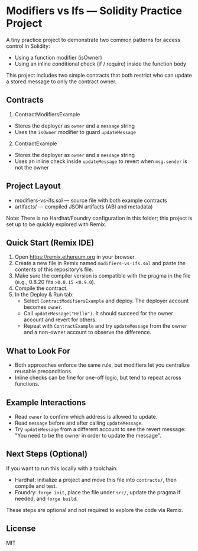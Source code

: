 # Modifiers vs Ifs — Solidity Practice Project

A tiny practice project to demonstrate two common patterns for access control in Solidity:

- Using a function modifier (isOwner)
- Using an inline conditional check (if / require) inside the function body

This project includes two simple contracts that both restrict who can update a stored message to only the contract owner.

## Contracts

1. ContractModifiersExample

- Stores the deployer as `owner` and a `message` string
- Uses the `isOwner` modifier to guard `updateMessage`

2. ContractExample

- Stores the deployer as `owner` and a `message` string
- Uses an inline check inside `updateMessage` to revert when `msg.sender` is not the owner

## Project Layout

- modifiers-vs-ifs.sol — source file with both example contracts
- artifacts/ — compiled JSON artifacts (ABI and metadata)

Note: There is no Hardhat/Foundry configuration in this folder; this project is set up to be quickly explored with Remix.

## Quick Start (Remix IDE)

1. Open https://remix.ethereum.org in your browser.
2. Create a new file in Remix named `modifiers-vs-ifs.sol` and paste the contents of this repository’s file.
3. Make sure the compiler version is compatible with the pragma in the file (e.g., 0.8.20 fits `>0.8.15 <0.9.0`).
4. Compile the contract.
5. In the Deploy & Run tab:
   - Select `ContractModifiersExample` and deploy. The deployer account becomes `owner`.
   - Call `updateMessage("Hello")`. It should succeed for the owner account and revert for others.
   - Repeat with `ContractExample` and try `updateMessage` from the owner and a non-owner account to observe the difference.

## What to Look For

- Both approaches enforce the same rule, but modifiers let you centralize reusable preconditions.
- Inline checks can be fine for one-off logic, but tend to repeat across functions.

## Example Interactions

- Read `owner` to confirm which address is allowed to update.
- Read `message` before and after calling `updateMessage`.
- Try `updateMessage` from a different account to see the revert message: "You need to be the owner in order to update the message".

## Next Steps (Optional)

If you want to run this locally with a toolchain:

- Hardhat: initialize a project and move this file into `contracts/`, then compile and test.
- Foundry: `forge init`, place the file under `src/`, update the pragma if needed, and `forge build`.

These steps are optional and not required to explore the code via Remix.

## License

MIT
